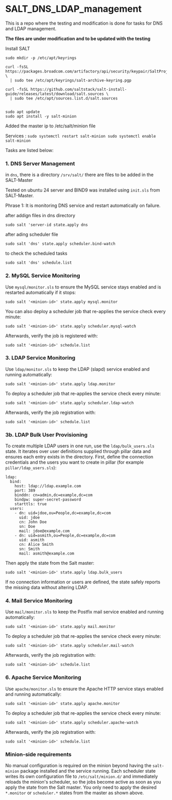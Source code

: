 # SALT_DNS_LDAP_management
This is a repo where the testing and modification is done for tasks for DNS and LDAP management.

**The files are under modification and to be updated with the testing**

Install SALT
```
sudo mkdir -p /etc/apt/keyrings

curl -fsSL https://packages.broadcom.com/artifactory/api/security/keypair/SaltProjectKey/public \
  | sudo tee /etc/apt/keyrings/salt-archive-keyring.pgp

curl -fsSL https://github.com/saltstack/salt-install-guide/releases/latest/download/salt.sources \
  | sudo tee /etc/apt/sources.list.d/salt.sources


sudo apt update
sudo apt install -y salt-minion
```

Added the master ip to /etc/salt/minion file

Services :
``
sudo systemctl restart salt-minion
sudo systemctl enable salt-minion
``

Tasks are listed below:

### 1. DNS Server Management

in `dns`, there is a directory `/srv/salt/` there are files to be added in the SALT-Master

Tested on ubuntu 24 server and BIND9 was installed using `init.sls` from SALT-Master.

Phrase 1: It is monitoring DNS service and restart automatically on failure.

after addign files in dns directory

`sudo salt 'server-id state.apply dns`

after ading scheduler file

`sudo salt 'dns' state.apply scheduler.bind-watch`

to check the scheduled tasks

`sudo salt 'dns' schedule.list`

### 2. MySQL Service Monitoring

Use `mysql/monitor.sls` to ensure the MySQL service stays enabled and is restarted automatically if it stops:

```
sudo salt '<minion-id>' state.apply mysql.monitor
```

You can also deploy a scheduler job that re-applies the service check every minute:

```
sudo salt '<minion-id>' state.apply scheduler.mysql-watch
```

Afterwards, verify the job is registered with:

```
sudo salt '<minion-id>' schedule.list
```

### 3. LDAP Service Monitoring

Use `ldap/monitor.sls` to keep the LDAP (slapd) service enabled and running automatically:

```
sudo salt '<minion-id>' state.apply ldap.monitor
```

To deploy a scheduler job that re-applies the service check every minute:

```
sudo salt '<minion-id>' state.apply scheduler.ldap-watch
```

Afterwards, verify the job registration with:

```
sudo salt '<minion-id>' schedule.list
```

### 3b. LDAP Bulk User Provisioning

To create multiple LDAP users in one run, use the `ldap/bulk_users.sls` state. It iterates over user definitions supplied through pillar data and ensures each entry exists in the directory. First, define the connection credentials and the users you want to create in pillar (for example `pillar/ldap_users.sls`):

```
ldap:
  bind:
    host: ldap://ldap.example.com
    port: 389
    binddn: cn=admin,dc=example,dc=com
    bindpw: super-secret-password
    starttls: true
  users:
    - dn: uid=jdoe,ou=People,dc=example,dc=com
      uid: jdoe
      cn: John Doe
      sn: Doe
      mail: jdoe@example.com
    - dn: uid=asmith,ou=People,dc=example,dc=com
      uid: asmith
      cn: Alice Smith
      sn: Smith
      mail: asmith@example.com
```

Then apply the state from the Salt master:

```
sudo salt '<minion-id>' state.apply ldap.bulk_users
```

If no connection information or users are defined, the state safely reports the missing data without altering LDAP.


### 4. Mail Service Monitoring

Use `mail/monitor.sls` to keep the Postfix mail service enabled and running automatically:

```
sudo salt '<minion-id>' state.apply mail.monitor
```

To deploy a scheduler job that re-applies the service check every minute:

```
sudo salt '<minion-id>' state.apply scheduler.mail-watch
```

Afterwards, verify the job registration with:

```
sudo salt '<minion-id>' schedule.list
```

### 6. Apache Service Monitoring

Use `apache/monitor.sls` to ensure the Apache HTTP service stays enabled and running automatically:

```
sudo salt '<minion-id>' state.apply apache.monitor
```

To deploy a scheduler job that re-applies the service check every minute:

```
sudo salt '<minion-id>' state.apply scheduler.apache-watch
```

Afterwards, verify the job registration with:

```
sudo salt '<minion-id>' schedule.list
```

### Minion-side requirements

No manual configuration is required on the minion beyond having the `salt-minion` package installed and the service running. Each scheduler state writes its own configuration file to `/etc/salt/minion.d/` and immediately reloads the minion's scheduler, so the jobs become active as soon as you apply the state from the Salt master. You only need to apply the desired `*.monitor` or `scheduler.*` states from the master as shown above.

